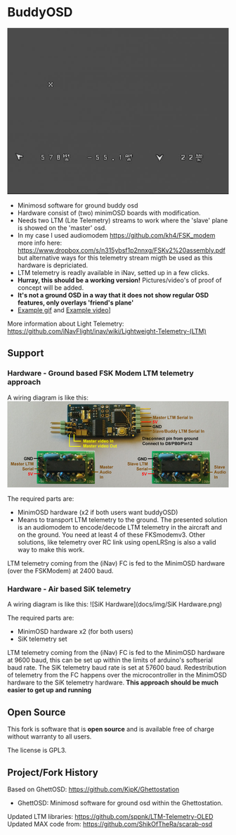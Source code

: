 # BuddyOSD
![BuddyOSD](docs/img/Overlay.png)

* Minimosd software for ground buddy osd
* Hardware consist of (two) minimOSD boards with modification.
* Needs two LTM (Lite Telemetry) streams to work where the 'slave' plane is showed on the 'master' osd.
* In my case I used audiomodem https://github.com/kh4/FSK_modem more info here: https://www.dropbox.com/s/n315ybsf1p2nnxg/FSKv2%20assembly.pdf but alternative ways for this telemetry stream migth be used as this hardware is depriciated.
* LTM telemetry is readly available in iNav, setted up in a few clicks.
* **Hurray, this should be a working version!** Pictures/video's of proof of concept will be added.
* **It's not a ground OSD in a way that it does not show regular OSD features, only overlays 'friend's plane'**
* [Example gif](/docs/img/Overlay.gif) and [Example video](/docs/img/Example.mp4)]

More information about Light Telemetry: https://github.com/iNavFlight/inav/wiki/Lightweight-Telemetry-(LTM)


## Support

### Hardware - Ground based FSK Modem LTM telemetry approach

A wiring diagram is like this:
![Hardware](docs/img/Hardware.png)

The required parts are:
* MinimOSD hardware (x2 if both users want buddyOSD)
* Means to transport LTM telemetry to the ground. The presented solution is an audiomodem to encode/decode LTM telemetry in the aircraft and on the ground. You need at least 4 of these FKSmodemv3. Other solutions, like telemetry over RC link using openLRSng is also a valid way to make this work.

LTM telemetry coming from the (iNav) FC is fed to the MinimOSD hardware (over the FSKModem) at 2400 baud.

### Hardware - Air based SiK telemetry

A wiring diagram is like this:
![SiK Hardware](docs/img/SiK Hardware.png)

The required parts are:
* MinimOSD hardware x2 (for both users)
* SiK telemetry set

LTM telemetry coming from the (iNav) FC is fed to the MinimOSD hardware at 9600 baud, this can be set up within the limits of arduino's softserial baud rate.
The SiK telemetry baud rate is set at 57600 baud. Redestribution of telemetry from the FC happens over the microcontroller in the MinimOSD hardware to the SiK telemetry hardware.
**This approach should be much easier to get up and running**

## Open Source

This fork is software that is **open source** and is available free of charge without warranty to all users.

The license is GPL3.

## Project/Fork History

Based on GhettOSD: https://github.com/KipK/Ghettostation
                
 - GhettOSD:      Minimosd software for ground osd within the Ghettostation.

 Updated LTM libraries: https://github.com/sppnk/LTM-Telemetry-OLED
 Updated MAX code from: https://github.com/ShikOfTheRa/scarab-osd